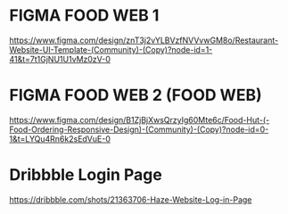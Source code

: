 # FIGMA FOOD WEB 1 
https://www.figma.com/design/znT3j2vYLBVzfNVVvwGM8o/Restaurant-Website-UI-Template-(Community)-(Copy)?node-id=1-41&t=7t1GjNU1U1vMz0zV-0

# FIGMA FOOD WEB 2 (FOOD WEB)
https://www.figma.com/design/B1ZjBjXwsQrzyIg60Mte6c/Food-Hut-(-Food-Ordering-Responsive-Design)-(Community)-(Copy)?node-id=0-1&t=LYQu4Rn6k2sEdVuE-0

# Dribbble Login Page
https://dribbble.com/shots/21363706-Haze-Website-Log-in-Page
